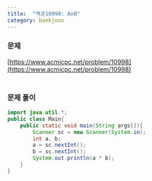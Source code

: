 ```yaml
---
title:  "백준10998: AxB"
category: baekjoon
---
```




### 문제

[https://www.acmicpc.net/problem/10998](https://www.acmicpc.net/problem/10998)



### <br>문제 풀이

```java
import java.util.*;
public class Main{
	public static void main(String args[]){
		Scanner sc = new Scanner(System.in);
		int a, b;
		a = sc.nextInt();
		b = sc.nextInt();
		System.out.println(a * b);
	}
}
```
